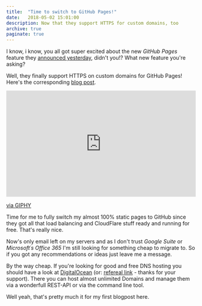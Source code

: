 ```yaml
---
title:  "Time to switch to GitHub Pages!"
date:   2018-05-02 15:01:00
description: Now that they support HTTPS for custom domains, too
archive: true
paginate: true
---
```


I know, i know, you all got super excited about the new _GitHub Pages_ feature they [announced yesterday][gh-blog], didn't you!? What new feature you're asking? 

Well, they finally support HTTPS on custom domains for GitHub Pages! Here's the corresponding [blog post][gh-blog].

<div style="width:100%;height:0;padding-bottom:56%;position:relative;"><iframe src="https://giphy.com/embed/1d5U0OaCqfC0DQpriC" width="100%" height="100%" style="position:absolute" frameBorder="0" class="giphy-embed" allowFullScreen></iframe></div><p><a href="https://giphy.com/gifs/siliconvalleyhbo-1d5U0OaCqfC0DQpriC">via GIPHY</a></p>

Time for me to fully switch my almost 100% static pages to GitHub since they got all that load balancing and CloudFlare stuff ready and running for free. That's really nice.

Now's only email left on my servers and as I don't trust _Google Suite_ or _Microsoft´s Office 365_ I'm still looking for something cheap to migrate to. So if you got any recommendations or ideas just leave me a message.

By the way cheap. If you're looking for good and free DNS hosting you should have a look at [DigitalOcean][do] (or: [refereal link][do-r] - thanks for your support). There you can host almost unlimited Domains and manage them via a wonderfull REST-API or via the command line tool.

Well yeah, that's pretty much it for my first blogpost here.

[gh-blog]: https://blog.github.com/2018-05-01-github-pages-custom-domains-https/
[do]: https://www.digitalocean.com/
[do-r]: https://m.do.co/c/9d7593a90aa8
